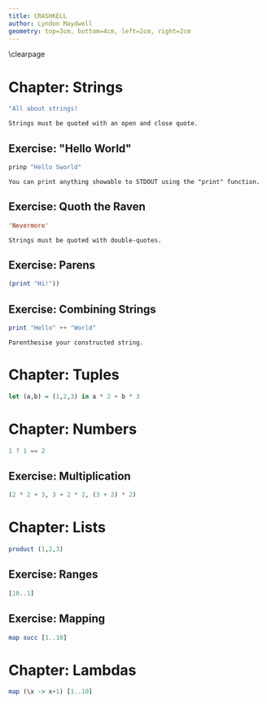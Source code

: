 ```yaml
---
title: CRASHKELL
author: Lyndon Maydwell
geometry: top=3cm, bottom=4cm, left=2cm, right=2cm
---
```


\clearpage

# Chapter: Strings

```haskell
"All about strings!
```

```why
Strings must be quoted with an open and close quote.
```

## Exercise: "Hello World"

```haskell
prinp "Hello Sworld"
```

```why
You can print anything showable to STDOUT using the "print" function.
```

## Exercise: Quoth the Raven

```haskell
'Nevermore'
```

```why
Strings must be quoted with double-quotes.
```

## Exercise: Parens

```haskell
(print "Hi!"))
```

## Exercise: Combining Strings

```haskell
print "Hello" ++ "World"
```

```why
Parenthesise your constructed string.
```

<!--
## Exercise: Variables

```haskell
let
		h = "Hello"
		W = "World"
		p = h ++ " " ++ w
	in print p
```
-->

# Chapter: Tuples

```haskell
let (a,b) = (1,2,3) in a * 2 + b * 3
```

# Chapter: Numbers

```haskell
1 ? 1 == 2
```

## Exercise: Multiplication

```haskell
(2 * 2 + 3, 3 + 2 * 2, (3 + 2) * 2)
```

# Chapter: Lists

```haskell
product (1,2,3)
```

## Exercise: Ranges

```haskell
[10..1]
```

## Exercise: Mapping

```haskell
map succ [1..10]
```

# Chapter: Lambdas

```haskell
map (\x -> x+1) [1..10]
```



<br />
<br />
<br />
<br />
<br />
<br />
<br />
<br />
<br />
<br />
